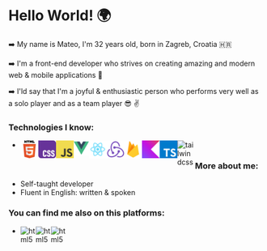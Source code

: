  # Hello World! :earth_africa:
:arrow_right:  My name is Mateo, I'm 32 years old, born in Zagreb, Croatia :croatia:

:arrow_right:  I'm a front-end developer who strives on creating amazing and modern web & mobile applications :100:

:arrow_right:  I'ld say that I'm a joyful & enthusiastic person who performs very well as a solo player and as a team player :sunglasses: :v:

### Technologies I know:  
- [<img src="https://raw.githubusercontent.com/github/explore/80688e429a7d4ef2fca1e82350fe8e3517d3494d/topics/html/html.png" align="left" alt="html5" width="35px"/>][github][<img src="https://raw.githubusercontent.com/github/explore/80688e429a7d4ef2fca1e82350fe8e3517d3494d/topics/css/css.png" align="left" alt="html5" width="35px"/>][github][<img src="https://raw.githubusercontent.com/github/explore/80688e429a7d4ef2fca1e82350fe8e3517d3494d/topics/javascript/javascript.png" align="left" alt="html5" width="35px"/>][github][<img src="https://raw.githubusercontent.com/github/explore/80688e429a7d4ef2fca1e82350fe8e3517d3494d/topics/vue/vue.png" align="left" alt="html5" width="30px"/>][github][<img src="https://raw.githubusercontent.com/github/explore/80688e429a7d4ef2fca1e82350fe8e3517d3494d/topics/react/react.png" align="left" alt="html5" width="35px"/>][github][<img src="https://raw.githubusercontent.com/github/explore/80688e429a7d4ef2fca1e82350fe8e3517d3494d/topics/redux/redux.png" align="left" alt="html5" width="35px"/>][github][<img src="https://raw.githubusercontent.com/github/explore/80688e429a7d4ef2fca1e82350fe8e3517d3494d/topics/firebase/firebase.png" align="left" alt="html5" width="35px"/>][github][<img src="https://raw.githubusercontent.com/github/explore/4479d2a2c854198cb00160f8593519c14dc3b905/topics/kotlin/kotlin.png" align="left" alt="html5" width="35px"/>][github][<img src="https://raw.githubusercontent.com/github/explore/80688e429a7d4ef2fca1e82350fe8e3517d3494d/topics/typescript/typescript.png" align="left" alt="hmtl5" width="35px"/>][github][<img src="https://avatars.githubusercontent.com/u/30317862?s=80&v=4" align="left" alt="tailwindcss" width="35px" />][github]



### More about me:
 - Self-taught developer
 -  Fluent in English: written & spoken

### You can find me also on this platforms: 
- [<img src="https://cdn2.iconfinder.com/data/icons/social-media-2285/512/1_Facebook_colored_svg_copy-256.png" align="left" alt="html5" width="30px"/>][facebook][<img src="https://cdn3.iconfinder.com/data/icons/2018-social-media-logotypes/1000/2018_social_media_popular_app_logo_instagram-256.png" align="left" alt="html5" width="30px"/>][instagram][<img src="https://cdn1.iconfinder.com/data/icons/logotypes/32/circle-linkedin-1024.png" align="left" alt="html5" width="30px"/>][linkedin]
<!---
mateozupanjac/mateozupanjac is a ✨ special ✨ repository because its `README.md` (this file) appears on your GitHub profile.
You can click the Preview link to take a look at your changes.
--->

[github]: https://github.com/
[facebook]: https://www.facebook.com/mateo.zupanjac/
[instagram]: https://www.instagram.com/frka.panika/
[linkedin]: https://www.linkedin.com/in/mateo-%C5%BEupanjac-a329a3113/
